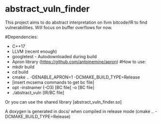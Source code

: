 abstract_vuln_finder
====================

This project aims to do abstract interpretation on llvm bitcode/IR to find vulnerabilities.
Will focus on buffer overflows for now.

#Dependencies:
- C++17
- LLVM (recent enough)
- googletest - Autodownloaded during build
- Apron library (https://github.com/antoinemine/apron)
#How to use:
- mkdir build
- cd build
- cmake .. -DENABLE_APRON=1 -DCMAKE_BUILD_TYPE=Release
- [insert mcsema commands to get bc file]
- opt -instnamer (-O3) [BC file] -o [BC file]
- ./abstract_vuln [IR/BC file]

Or you can use the shared library [abstract_vuln_finder.so]

A doxygen is generated in docs/ when compiled in release mode
(cmake .. -DCMAKE_BUILD_TYPE=Release)
